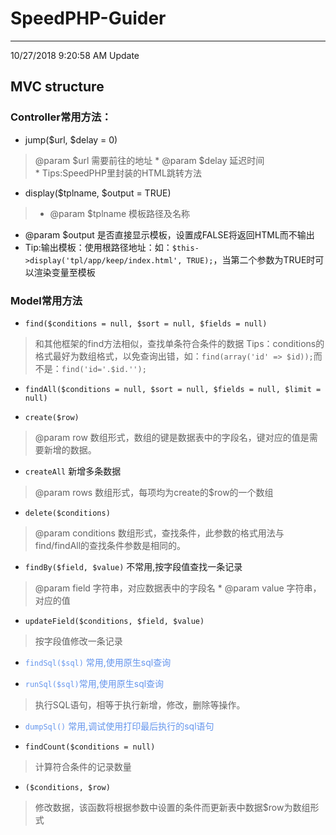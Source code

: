 # SpeedPHP-Guider #

----------

10/27/2018 9:20:58 AM Update

## MVC structure
### Controller常用方法：
* jump($url, $delay = 0)
>@param $url  需要前往的地址
     * @param $delay   延迟时间<br />
     * Tips:SpeedPHP里封装的HTML跳转方法

* display($tplname, $output = TRUE)
>* @param $tplname   模板路径及名称
* @param $output   是否直接显示模板，设置成FALSE将返回HTML而不输出
* Tip:输出模板：使用根路径地址：如：`$this->display('tpl/app/keep/index.html', TRUE);`，当第二个参数为TRUE时可以渲染变量至模板

### Model常用方法
* `find($conditions = null, $sort = null, $fields = null)`
> 和其他框架的find方法相似，查找单条符合条件的数据
> Tips：conditions的格式最好为数组格式，以免查询出错，如：`find(array('id' => $id));`而不是：`find('id='.$id.'');`


* `findAll($conditions = null, $sort = null, $fields = null, $limit = null)`

* `create($row)`
> @param row 数组形式，数组的键是数据表中的字段名，键对应的值是需要新增的数据。

* `createAll` 新增多条数据
> @param rows 数组形式，每项均为create的$row的一个数组

* `delete($conditions)` 
> @param conditions 数组形式，查找条件，此参数的格式用法与find/findAll的查找条件参数是相同的。

* `findBy($field, $value)` 不常用,按字段值查找一条记录
> @param field 字符串，对应数据表中的字段名
	 * @param value 字符串，对应的值

* `updateField($conditions, $field, $value)`
> 按字段值修改一条记录

* <font color=#6495ED> `findSql($sql)` 常用,使用原生sql查询</font>

* <font color=#6495ED>`runSql($sql)`常用,使用原生sql查询</font>
> 执行SQL语句，相等于执行新增，修改，删除等操作。

* <font color=#6495ED>`dumpSql()` 常用,调试使用打印最后执行的sql语句</font>


* `findCount($conditions = null)`
> 计算符合条件的记录数量


* `($conditions, $row)`
> 修改数据，该函数将根据参数中设置的条件而更新表中数据$row为数组形式
